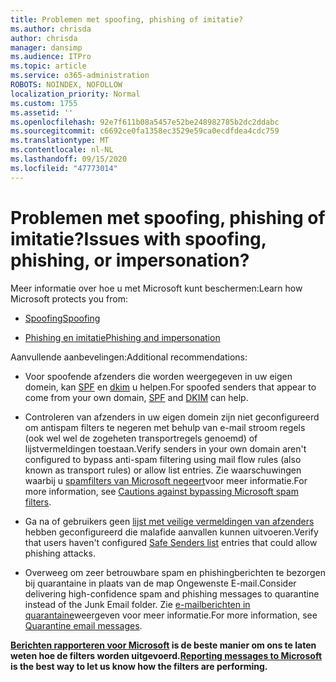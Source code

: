 ```yaml
---
title: Problemen met spoofing, phishing of imitatie?
ms.author: chrisda
author: chrisda
manager: dansimp
ms.audience: ITPro
ms.topic: article
ms.service: o365-administration
ROBOTS: NOINDEX, NOFOLLOW
localization_priority: Normal
ms.custom: 1755
ms.assetid: ''
ms.openlocfilehash: 92e7f611b08a5457e52be248982785b2dc2ddabc
ms.sourcegitcommit: c6692ce0fa1358ec3529e59ca0ecdfdea4cdc759
ms.translationtype: MT
ms.contentlocale: nl-NL
ms.lasthandoff: 09/15/2020
ms.locfileid: "47773014"
---
```

# <a name="issues-with-spoofing-phishing-or-impersonation"></a><span data-ttu-id="fd83c-102">Problemen met spoofing, phishing of imitatie?</span><span class="sxs-lookup"><span data-stu-id="fd83c-102">Issues with spoofing, phishing, or impersonation?</span></span>

<span data-ttu-id="fd83c-103">Meer informatie over hoe u met Microsoft kunt beschermen:</span><span class="sxs-lookup"><span data-stu-id="fd83c-103">Learn how Microsoft protects you from:</span></span>

- [<span data-ttu-id="fd83c-104">Spoofing</span><span class="sxs-lookup"><span data-stu-id="fd83c-104">Spoofing</span></span>](https://docs.microsoft.com/microsoft-365/security/office-365-security/anti-spoofing-protection)

- [<span data-ttu-id="fd83c-105">Phishing en imitatie</span><span class="sxs-lookup"><span data-stu-id="fd83c-105">Phishing and impersonation</span></span>](https://docs.microsoft.com/microsoft-365/security/office-365-security/atp-anti-phishing)

<span data-ttu-id="fd83c-106">Aanvullende aanbevelingen:</span><span class="sxs-lookup"><span data-stu-id="fd83c-106">Additional recommendations:</span></span>

- <span data-ttu-id="fd83c-107">Voor spoofende afzenders die worden weergegeven in uw eigen domein, kan [SPF](https://docs.microsoft.com/microsoft-365/security/office-365-security/set-up-spf-in-office-365-to-help-prevent-spoofing) en [dkim](https://docs.microsoft.com/microsoft-365/security/office-365-security/use-dkim-to-validate-outbound-email) u helpen.</span><span class="sxs-lookup"><span data-stu-id="fd83c-107">For spoofed senders that appear to come from your own domain, [SPF](https://docs.microsoft.com/microsoft-365/security/office-365-security/set-up-spf-in-office-365-to-help-prevent-spoofing) and [DKIM](https://docs.microsoft.com/microsoft-365/security/office-365-security/use-dkim-to-validate-outbound-email) can help.</span></span>

- <span data-ttu-id="fd83c-108">Controleren van afzenders in uw eigen domein zijn niet geconfigureerd om antispam filters te negeren met behulp van e-mail stroom regels (ook wel wel de zogeheten transportregels genoemd) of lijstvermeldingen toestaan.</span><span class="sxs-lookup"><span data-stu-id="fd83c-108">Verify senders in your own domain aren't configured to bypass anti-spam filtering using mail flow rules (also known as transport rules) or allow list entries.</span></span> <span data-ttu-id="fd83c-109">Zie waarschuwingen waarbij u [spamfilters van Microsoft negeert](https://docs.microsoft.com/exchange/troubleshoot/antispam/cautions-against-bypassing-spam-filters)voor meer informatie.</span><span class="sxs-lookup"><span data-stu-id="fd83c-109">For more information, see [Cautions against bypassing Microsoft spam filters](https://docs.microsoft.com/exchange/troubleshoot/antispam/cautions-against-bypassing-spam-filters).</span></span>

- <span data-ttu-id="fd83c-110">Ga na of gebruikers geen [lijst met veilige vermeldingen van afzenders](https://support.office.com/article/BE1BAEA0-BEAB-4A30-B968-9004332336CE) hebben geconfigureerd die malafide aanvallen kunnen uitvoeren.</span><span class="sxs-lookup"><span data-stu-id="fd83c-110">Verify that users haven't configured [Safe Senders list](https://support.office.com/article/BE1BAEA0-BEAB-4A30-B968-9004332336CE) entries that could allow phishing attacks.</span></span>

- <span data-ttu-id="fd83c-111">Overweeg om zeer betrouwbare spam en phishingberichten te bezorgen bij quarantaine in plaats van de map Ongewenste E-mail.</span><span class="sxs-lookup"><span data-stu-id="fd83c-111">Consider delivering high-confidence spam and phishing messages to quarantine instead of the Junk Email folder.</span></span> <span data-ttu-id="fd83c-112">Zie [e-mailberichten in quarantaine](https://docs.microsoft.com/microsoft-365/security/office-365-security/quarantine-email-messages)weergeven voor meer informatie.</span><span class="sxs-lookup"><span data-stu-id="fd83c-112">For more information, see [Quarantine email messages](https://docs.microsoft.com/microsoft-365/security/office-365-security/quarantine-email-messages).</span></span>

<span data-ttu-id="fd83c-113">**[Berichten rapporteren voor Microsoft](https://support.office.com/article/b5caa9f1-cdf3-4443-af8c-ff724ea719d2) is de beste manier om ons te laten weten hoe de filters worden uitgevoerd.**</span><span class="sxs-lookup"><span data-stu-id="fd83c-113">**[Reporting messages to Microsoft](https://support.office.com/article/b5caa9f1-cdf3-4443-af8c-ff724ea719d2) is the best way to let us know how the filters are performing.**</span></span>
